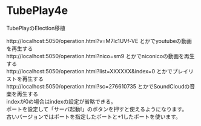 # TubePlay4e
TubePlayのElectlon移植

http://localhost:5050/operation.html?v=M7lc1UVf-VE とかでyoutubeの動画を再生する<br>
http://localhost:5050/operation.html?nico=sm9 とかでniconicoの動画を再生する<br>
http://localhost:5050/operation.html?list=XXXXXX&index=0 とかでプレイリストを再生する<br>
http://localhost:5050/operation.html?sc=276610735 とかでSoundCloudの音楽を再生する<br>
indexが0の場合はindexの設定が省略できる。<br>
ポートを設定して「サーバ起動!」のボタンを押すと使えるようになります。<br>
古いバージョンではポートを指定したポートと+1したポートを使います。
